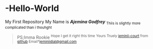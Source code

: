 # -Hello-World
My First Repository
My Name is **_Ajemina Godfrey_**
<sub>Thiis is slightly more complicated than i thouhght</sub>
>PS;Imma Rookie
<sup>Hope I get it right this time</sup>
<sup>Yours Truely [jeminii-court](https://pages.jeminii-court.github.com/) from [github](https://pages.github.com/)
Email*jeminiidial@gmail.com
